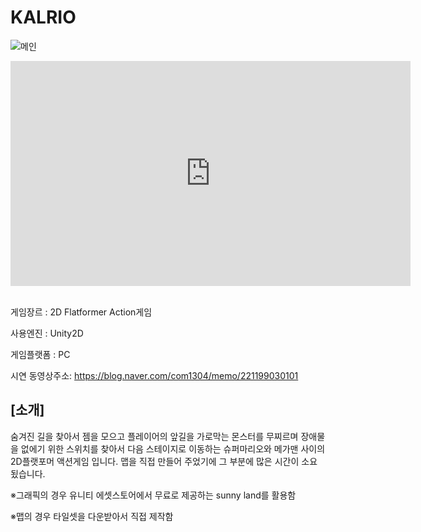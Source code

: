 # KALRIO
![메인](https://user-images.githubusercontent.com/52819382/95892811-098d3e00-0dc2-11eb-8dd7-3ae2c5a1eea2.png)
<iframe width="640" height="360" src="https://blog.naver.com/com1304/memo/221199030101" frameborder="0" gesture="media" allowfullscreen=""></iframe>
<br>
<br>

게임장르 : 2D Flatformer Action게임

사용엔진 : Unity2D

게임플랫폼 : PC

시연 동영상주소: https://blog.naver.com/com1304/memo/221199030101

## [소개]
숨겨진 길을 찾아서 젬을 모으고 플레이어의 앞길을 가로막는 몬스터를 무찌르며 장애물을 없에기 위한 스위치를 찾아서 다음 스테이지로 이동하는 슈퍼마리오와 메가맨 사이의 2D플랫포머 액션게임 입니다.
맵을 직접 만들어 주었기에 그 부분에 많은 시간이 소요 됬습니다.

※그래픽의 경우 유니티 에셋스토어에서 무료로 제공하는 sunny land를 활용함

※맵의 경우 타일셋을 다운받아서 직접 제작함
